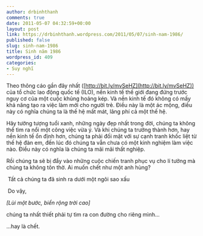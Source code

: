 ```yaml
---
author: drbinhthanh
comments: true
date: 2011-05-07 04:32:59+00:00
layout: post
link: https://drbinhthanh.wordpress.com/2011/05/07/sinh-nam-1986/
published: false
slug: sinh-nam-1986
title: Sinh năm 1986
wordpress_id: 409
categories:
- Suy nghĩ
---
```








Theo thông cáo gần đây nhất ([http://bit.ly/mvSeHZ](http://bit.ly/mvSeHZ)) của tổ chức lao động quốc tế (ILO), nền kinh tế thế giới đang đứng trước nguy cơ của một cuộc khủng hoảng kép. Và nền kinh tế đó không có mấy khả năng tạo ra việc làm mới cho người trẻ. Điều này là một ác mộng, điều này có nghĩa chúng ta là thế hệ mất mát, lãng phí cả một thế hệ.




Hãy tưởng tượng tuổi xanh, những ngày đẹp nhất trong đời, chúng ta không thể tìm ra nổi một công việc vừa ý. Và khi chúng ta trưởng thành hơn, hay nền kinh tế ổn định hơn, chúng ta phải đối mặt với sự cạnh tranh khốc liệt từ thế hệ đàn em, đến lúc đó chúng ta vẫn chưa có một kinh nghiệm làm việc nào. Điều này có nghĩa là chúng ta mãi mãi thất nghiệp.




Rồi chúng ta sẽ bị đẩy vào những cuộc chiến tranh phục vụ cho lí tưởng mà chúng ta không tôn thờ. Ai muốn chết như một anh hùng?







 Tất cả chúng ta đã sinh ra dưới một ngôi sao xấu







 Do vậy,




_[Lùi một bước, biển rộng trời cao]_




chúng ta nhất thiết phải tự tìm ra con đường cho riêng mình…




…hay là chết.







